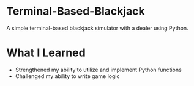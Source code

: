 # Terminal-Based-Blackjack

A simple terminal-based blackjack simulator with a dealer using Python.

# What I Learned

- Strengthened my ability to utilize and implement Python functions
- Challenged my ability to write game logic

